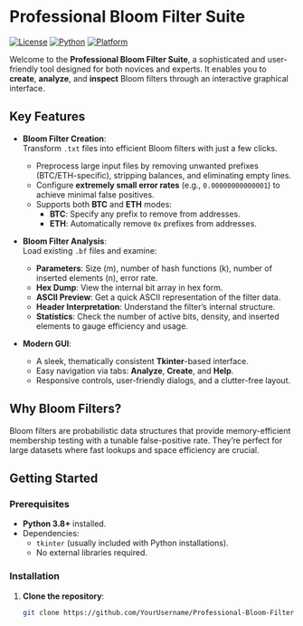 # Professional Bloom Filter Suite

[![License](https://img.shields.io/badge/license-MIT-blue.svg)](LICENSE)
[![Python](https://img.shields.io/badge/Python-3.8%2B-blue.svg)](https://www.python.org/)
[![Platform](https://img.shields.io/badge/platform-windows%20|%20macOS%20|%20linux-lightgrey.svg)]()

Welcome to the **Professional Bloom Filter Suite**, a sophisticated and user-friendly tool designed for both novices and experts. It enables you to **create**, **analyze**, and **inspect** Bloom filters through an interactive graphical interface.

## Key Features

- **Bloom Filter Creation**:  
  Transform `.txt` files into efficient Bloom filters with just a few clicks.  
  - Preprocess large input files by removing unwanted prefixes (BTC/ETH-specific), stripping balances, and eliminating empty lines.  
  - Configure **extremely small error rates** (e.g., `0.00000000000001`) to achieve minimal false positives.
  - Supports both **BTC** and **ETH** modes:
    - **BTC**: Specify any prefix to remove from addresses.
    - **ETH**: Automatically remove `0x` prefixes from addresses.

- **Bloom Filter Analysis**:  
  Load existing `.bf` files and examine:
  - **Parameters**: Size (m), number of hash functions (k), number of inserted elements (n), error rate.
  - **Hex Dump**: View the internal bit array in hex form.
  - **ASCII Preview**: Get a quick ASCII representation of the filter data.
  - **Header Interpretation**: Understand the filter’s internal structure.
  - **Statistics**: Check the number of active bits, density, and inserted elements to gauge efficiency and usage.

- **Modern GUI**:  
  - A sleek, thematically consistent **Tkinter**-based interface.
  - Easy navigation via tabs: **Analyze**, **Create**, and **Help**.
  - Responsive controls, user-friendly dialogs, and a clutter-free layout.

## Why Bloom Filters?

Bloom filters are probabilistic data structures that provide memory-efficient membership testing with a tunable false-positive rate. They’re perfect for large datasets where fast lookups and space efficiency are crucial.

## Getting Started

### Prerequisites

- **Python 3.8+** installed.
- Dependencies:
  - `tkinter` (usually included with Python installations).
  - No external libraries required.

### Installation

1. **Clone the repository**:
   ```bash
   git clone https://github.com/YourUsername/Professional-Bloom-Filter-Suite.git
